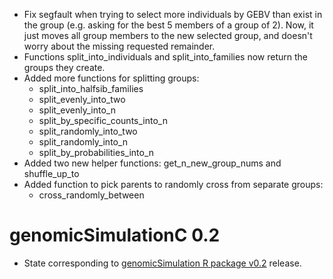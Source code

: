 - Fix segfault when trying to select more individuals by GEBV than exist in the group (e.g. asking for the best 5 members of a group of 2). Now, it just moves all group members to the new selected group, and doesn't worry about the missing requested remainder.
- Functions split_into_individuals and split_into_families now return the groups they create.
- Added more functions for splitting groups:
    - split_into_halfsib_families
    - split_evenly_into_two
    - split_evenly_into_n
    - split_by_specific_counts_into_n
    - split_randomly_into_two
    - split_randomly_into_n
    - split_by_probabilities_into_n
- Added two new helper functions: get_n_new_group_nums and shuffle_up_to
- Added function to pick parents to randomly cross from separate groups:
    - cross_randomly_between

# genomicSimulationC 0.2

- State corresponding to [genomicSimulation R package v0.2](https://github.com/vllrs/genomicSimulation/releases/tag/v0.2) release.